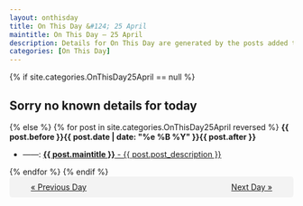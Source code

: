 ```yaml
---
layout: onthisday
title: On This Day &#124; 25 April
maintitle: On This Day — 25 April
description: Details for On This Day are generated by the posts added to the website so the content is subject to changes/updates over time.
categories: [On This Day]
---
```


{% if site.categories.OnThisDay25April == null %}
<h2>Sorry no known details for today</h2>
{% else %}
{% for post in site.categories.OnThisDay25April reversed %}
<strong>{{ post.before }}{{ post.date | date: "%e %B %Y" }}{{ post.after }}</strong>
<ul>
<li> ——: <a class="{{ post.class }}" href="{{ post.url }}"><strong>{{ post.maintitle }}</strong> - {{ post.post_description }}</a></li>
</ul>
{% endfor %}
{% endif %}
<br />
<div style="background-color: #f3f3f3; padding: 10px; border-radius: 5px; text-align: center; display: flex; justify-content: space-evenly;">
<a href="/onthisday/04/04-24">« Previous Day</a>
<span style="visibility:hidden;">[ Visit Leap Year February 29 ]</span>
<a href="/onthisday/04/04-26">Next Day »</a>
</div>
